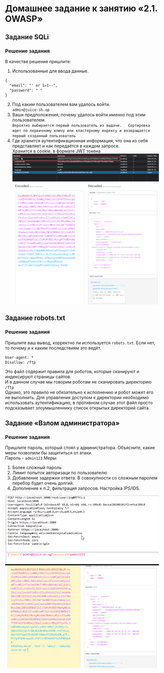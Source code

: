 # Домашнее задание к занятию «2.1. OWASP»

## Задание SQLi
### Решение задания

В качестве решения пришлите:
1. Использованные для ввода данные.  
```
{
  "email": "' or 1=1--",
  "password": " "
}
```
2. Под каким пользователем вам удалось войти.  
`admin@juice-sh.op`
3. Ваши предположения, почему удалось войти именно под этим пользователем.  
`Вероятно выбирается первый пользователь из выдачи.  
Сортировка идет по первичному ключу или кластерному индексу и возвращается первый созданный пользователь`
4. Где хранится аутентификационная информация, что она из себя представляет и как передаётся в каждом запросе.  
Хранится в cookie, в формате JWT токена  
![](pic/cookies-store.png)
![](pic/jwt-info.png)  

## Задание robots.txt
### Решение задания

Пришлите ваш вывод, корректно ли используется `robots.txt`. Если нет, то почему и к каким последствиям это ведёт.  

```
User-agent: *
Disallow: /ftp
```

Это файл содержит правила для роботов, которые сканируют и индексируют страницы сайтов.  
И в данном случае мы говорим роботам не сканировать директорию `/ftp`  
Однако, это правило не обязательно к исполнению и робот может его не выполнить. Для управления доступом к директории необходимо использовать аутентификацию, в противном случае этот файл просто подсказывает злоумышленнику список открытых директорий сайта.  

## Задание «Взлом администратора»
### Решение задания
Пришлите пароль, который стоял у администратора. Объясните, какие меры позволили бы защититься от атаки.  
Пароль - `admin123`
Меры: 
1. Более сложный пароль  
2. Лимит попыток авторизаци по пользователю
3. Добавление задержки ответа. В совокупности со сложным паролем перебор будет очень долгий.
4. Дополнение к п.2, фильтрация запросов. 
   Настройка IPS/IDS.

![](pic/success-req.png)
![](pic/admin-jwt-info.png)  